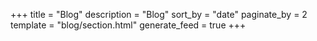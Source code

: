 +++
title = "Blog"
description = "Blog"
sort_by = "date"
paginate_by = 2
template = "blog/section.html"
generate_feed = true
+++
